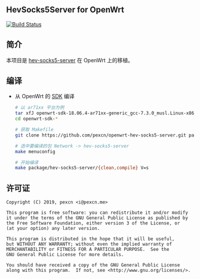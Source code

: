 HevSocks5Server for OpenWrt
---
[![Build Status][BUILD_STATUS]][RELEASE_FEEDS]

## 简介

本项目是 [hev-socks5-server][UPSTREAM_PROJECT] 在 OpenWrt 上的移植。

## 编译

- 从 OpenWrt 的 [SDK][OPENWRT_SDK] 编译

    ```bash
    # 以 ar71xx 平台为例
    tar xfJ openwrt-sdk-18.06.4-ar71xx-generic_gcc-7.3.0_musl.Linux-x86_64.tar.xz
    cd openwrt-sdk-*
    
    # 获取 Makefile
    git clone https://github.com/pexcn/openwrt-hev-socks5-server.git package/hev-socks5-server
    
    # 选中要编译的包 Network -> hev-socks5-server
    make menuconfig
    
    # 开始编译
    make package/hev-socks5-server/{clean,compile} V=s
    ```

## 许可证

```
Copyright (C) 2019, pexcn <i@pexcn.me>

This program is free software: you can redistribute it and/or modify
it under the terms of the GNU General Public License as published by
the Free Software Foundation, either version 3 of the License, or
(at your option) any later version.

This program is distributed in the hope that it will be useful,
but WITHOUT ANY WARRANTY; without even the implied warranty of
MERCHANTABILITY or FITNESS FOR A PARTICULAR PURPOSE.  See the
GNU General Public License for more details.

You should have received a copy of the GNU General Public License
along with this program.  If not, see <http://www.gnu.org/licenses/>.
```

[UPSTREAM_PROJECT]: https://github.com/heiher/hev-socks5-server
[OPENWRT_SDK]: https://openwrt.org/docs/guide-developer/obtain.firmware.sdk
[BUILD_STATUS]: https://travis-ci.org/openwrt-dev/feeds.svg?branch=master
[RELEASE_FEEDS]: https://github.com/openwrt-dev/feeds

